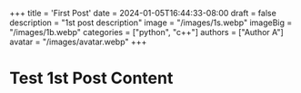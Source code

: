 +++
title = 'First Post'
date = 2024-01-05T16:44:33-08:00
draft = false
description = "1st post description"
image = "/images/1s.webp"
imageBig = "/images/1b.webp"
categories = ["python", "c++"]
authors = ["Author A"]
avatar = "/images/avatar.webp"
+++

# Test 1st Post Content
